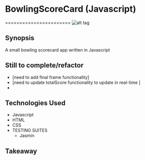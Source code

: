# BowlingScoreCard (Javascript)
=======================
![alt tag](https://github.com/ddemkiw/BowlingScorecard/blob/master/img/front-page.jpg)

## Synopsis

A small bowling scorecard app written in Javascript

## Still to complete/refactor

- [need to add final frame functionality]
- [need to update totalScore functionality to update in real-time ]
- 
## Technologies Used

- Javascript
- HTML
- CSS
- TESTING SUITES
  - Jasmin



## Takeaway

 
